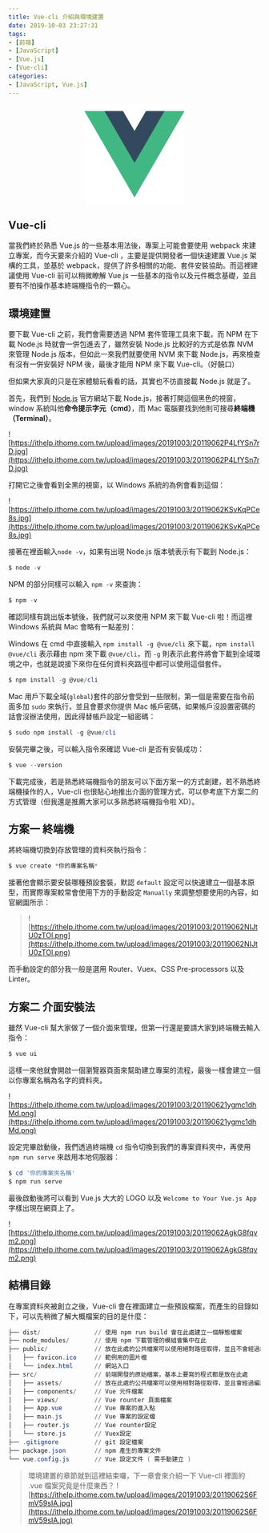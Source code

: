 ```yaml
---
title: Vue-cli 介紹與環境建置
date: 2019-10-03 23:27:31
tags:
- [前端]
- [JavaScript]
- [Vue.js]
- [Vue-cli]
categories: 
- [JavaScript, Vue.js]
---
```


<div style="display:flex;justify-content:center;">
  <img style="object-fit:cover;" alt="vue-logo" src='/images/vue-logo.png' width='200px' height='200px' />
</div>

## Vue-cli

當我們終於熟悉 Vue.js 的一些基本用法後，專案上可能會要使用 webpack 來建立專案，而今天要來介紹的 Vue-cli ，主要是提供開發者一個快速建置 Vue.js 架構的工具，並基於 webpack，提供了許多相關的功能、套件安裝協助。而這裡建議使用 Vue-cli 前可以稍微瞭解 Vue.js 一些基本的指令以及元件概念基礎，並且要有不怕操作基本終端機指令的一顆心。

<!--more-->

## 環境建置

要下載 Vue-cli 之前，我們會需要透過 NPM 套件管理工具來下載，而 NPM 在下載 Node.js 時就會一併包進去了，雖然安裝 Node.js 比較好的方式是依靠 NVM 來管理 Node.js 版本，但如此一來我們就要使用 NVM 來下載 Node.js，再來檢查有沒有一併安裝好 NPM 後，最後才能用 NPM 來下載 Vue-cli。（好饒口）

但如果大家真的只是在家體驗玩看看的話，其實也不彷直接載 Node.js 就是了。

首先，我們到 [Node.js](https://nodejs.org/en/) 官方網站下載 Node.js，接著打開這個黑色的視窗，window 系統叫他**命令提示字元（cmd）**，而 Mac 電腦要找到他則可搜尋**終端機（Terminal）**。

![https://ithelp.ithome.com.tw/upload/images/20191003/20119062P4LfYSn7rD.jpg](https://ithelp.ithome.com.tw/upload/images/20191003/20119062P4LfYSn7rD.jpg)

打開它之後會看到全黑的視窗，以 Windows 系統的為例會看到這個：

![https://ithelp.ithome.com.tw/upload/images/20191003/20119062KSvKqPCe8s.jpg](https://ithelp.ithome.com.tw/upload/images/20191003/20119062KSvKqPCe8s.jpg)

接著在裡面輸入`node -v`，如果有出現 Node.js 版本號表示有下載到 Node.js：

```powershell
$ node -v
```

NPM 的部分同樣可以輸入 `npm -v` 來查詢：

```powershell
$ npm -v
```

確認同樣有跳出版本號後，我們就可以來使用 NPM 來下載 Vue-cli 啦！而這裡 Windows 系統與 Mac 會略有一點差別：

Windows 在 cmd 中直接輸入 `npm install -g @vue/cli` 來下載，`npm install @vue/cli` 表示藉由 npm 來下載 `@vue/cli`，而 `-g` 則表示此套件將會下載到全域環境之中，也就是說接下來你在任何資料夾路徑中都可以使用這個套件。
```powershell
$ npm install -g @vue/cli
```


Mac 用戶下載全域(`global`)套件的部分會受到一些限制，第一個是需要在指令前面多加 `sudo` 來執行，並且會要求你提供 Mac 帳戶密碼，如果帳戶沒設置密碼的話會沒辦法使用，因此得替帳戶設定一組密碼：

```powershell
$ sudo npm install -g @vue/cli
```

安裝完畢之後，可以輸入指令來確認 Vue-cli 是否有安裝成功：

```powershell
$ vue --version
```

下載完成後，若是熟悉終端機指令的朋友可以下面方案一的方式創建，若不熟悉終端機操作的人，Vue-cli 也很貼心地推出介面的管理方式，可以參考底下方案二的方式管理（但我還是推薦大家可以多熟悉終端機指令啦 XD）。

## 方案一 終端機

將終端機切換到存放管理的資料夾執行指令：

```powershell
$ vue create *你的專案名稱*
```

接著他會顯示要安裝哪種預設套裝，默認 `default` 設定可以快速建立一個基本原型，而實際專案較常會使用下方的手動設定 `Manually` 來調整想要使用的內容，如官網圖所示：

> ![https://ithelp.ithome.com.tw/upload/images/20191003/20119062NIJtU0zTOl.png](https://ithelp.ithome.com.tw/upload/images/20191003/20119062NIJtU0zTOl.png)

而手動設定的部分我一般是選用 Router、Vuex、CSS Pre-processors 以及 Linter。

## 方案二 介面安裝法

雖然 Vue-cli 幫大家做了一個介面來管理，但第一行還是要請大家到終端機去輸入指令：

```powershell
$ vue ui
```

這樣一來他就會開啟一個瀏覽器頁面來幫助建立專案的流程，最後一樣會建立一個以你專案名稱為名字的資料夾。

![https://ithelp.ithome.com.tw/upload/images/20191003/201190621ygmc1dhMd.png](https://ithelp.ithome.com.tw/upload/images/20191003/201190621ygmc1dhMd.png)

設定完畢啟動後，我們透過終端機 `cd` 指令切換到我們的專案資料夾中，再使用 `npm run serve` 來啟用本地伺服器：

```powershell
$ cd '你的專案夾名稱'
$ npm run serve
```

最後啟動後將可以看到 Vue.js 大大的 LOGO 以及 `Welcome to Your Vue.js App` 字樣出現在網頁上了。

![https://ithelp.ithome.com.tw/upload/images/20191003/20119062AgkG8fqvm2.png](https://ithelp.ithome.com.tw/upload/images/20191003/20119062AgkG8fqvm2.png)

## 結構目錄

在專案資料夾被創立之後，Vue-cli 會在裡面建立一些預設檔案，而產生的目錄如下，可以先稍微了解大概檔案的目的是什麼：
```powershell
├── dist/               // 使用 npm run build 會在此處建立一個靜態檔案
├── node_modules/       // 使用 npm 下載管理的模組會集中在此
├── public/             // 放在此處的公共檔案可以使用絕對路徑取得，並且不會經過編譯壓縮處理
│   ├── favicon.ico     // 範例用的圖片檔
│   └── index.html      // 網站入口
├── src/                // 前端開發的原始檔案，基本上要寫的程式都是放在此處
│   ├── assets/         // 放在此處的公共檔案可以使用相對路徑取得，並且會經過編譯壓縮處理
│   ├── components/     // Vue 元件檔案
│   ├── views/          // Vue rounter 頁面檔案
│   ├── App.vue         // Vue 專案的進入點
│   ├── main.js         // Vue 專案的設定檔
│   ├── router.js       // Vue rounter設定
│   └── store.js        // Vuex設定
├── .gitignore          // git 設定檔案
├── package.json        // npm 產生的專案文件
└── vue.config.js       // Vue 設定文件 ( 需手動建立 )
```

> 環境建置的章節就到這裡結束囉，下一章會來介紹一下 Vue-cli 裡面的 .vue 檔案究竟是什麼東西？
> ![https://ithelp.ithome.com.tw/upload/images/20191003/20119062S6FmV59sIA.jpg](https://ithelp.ithome.com.tw/upload/images/20191003/20119062S6FmV59sIA.jpg)
